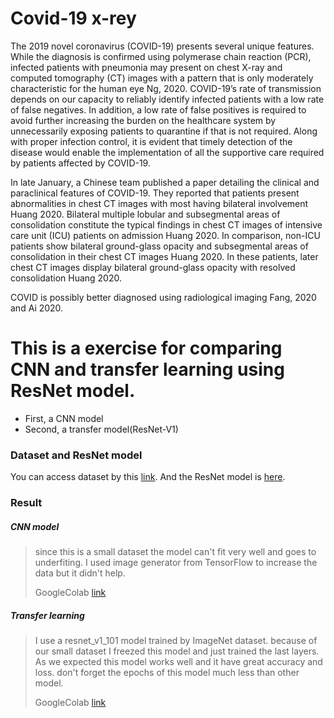 # Covid-19 x-rey
The 2019 novel coronavirus (COVID-19) presents several unique features. While the diagnosis is confirmed using polymerase chain reaction (PCR), infected patients with pneumonia may present on chest X-ray and computed tomography (CT) images with a pattern that is only moderately characteristic for the human eye Ng, 2020. COVID-19’s rate of transmission depends on our capacity to reliably identify infected patients with a low rate of false negatives. In addition, a low rate of false positives is required to avoid further increasing the burden on the healthcare system by unnecessarily exposing patients to quarantine if that is not required. Along with proper infection control, it is evident that timely detection of the disease would enable the implementation of all the supportive care required by patients affected by COVID-19.​

In late January, a Chinese team published a paper detailing the clinical and paraclinical features of COVID-19. They reported that patients present abnormalities in chest CT images with most having bilateral involvement Huang 2020. Bilateral multiple lobular and subsegmental areas of consolidation constitute the typical findings in chest CT images of intensive care unit (ICU) patients on admission Huang 2020. In comparison, non-ICU patients show bilateral ground-glass opacity and subsegmental areas of consolidation in their chest CT images Huang 2020. In these patients, later chest CT images display bilateral ground-glass opacity with resolved consolidation Huang 2020.​

COVID is possibly better diagnosed using radiological imaging Fang, 2020 and Ai 2020.

# This is a exercise for comparing CNN and transfer learning using ResNet model. 

- First, a CNN model 
- Second, a transfer model(ResNet-V1)
### Dataset and ResNet model
You can access dataset by this [link](https://www.kaggle.com/khoongweihao/covid19-xray-dataset-train-test-sets). And the ResNet model is [here](https://tfhub.dev/google/imagenet/resnet_v1_101/classification/5).

### Result
##### CNN model 

>  since this is a small dataset the model can't fit very well and goes to underfiting. I used image generator from TensorFlow to increase the data but it didn't help.
>
> GoogleColab [link](https://colab.research.google.com/github/matinkp/covid-19-x-rey-cnn/blob/main/x_rey_covid_19.ipynb)

##### Transfer learning

> I use a resnet_v1_101 model trained by ImageNet dataset. because of our small dataset I freezed this model and just trained the last layers.
> As we expected this model works well and it have great accuracy and loss. don't forget the epochs of this model much less than other model.
>
> GoogleColab [link](https://colab.research.google.com/github/matinkp/covid-19-x-rey-cnn/blob/main/x_rey_covid_19_transfer_learning.ipynb)
